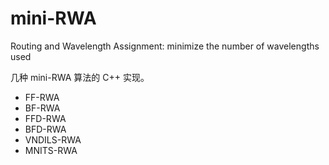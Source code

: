 # mini-RWA

Routing and Wavelength Assignment: minimize the number of wavelengths used

几种 mini-RWA 算法的 C++ 实现。

- FF-RWA
- BF-RWA
- FFD-RWA
- BFD-RWA
- VNDILS-RWA
- MNITS-RWA
